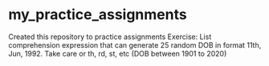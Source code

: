 # my_practice_assignments
Created this repository to practice assignments
Exercise: List comprehension expression that can generate 25 random DOB in format 11th, Jun, 1992. Take care or th, rd, st, etc (DOB between 1901 to 2020)
